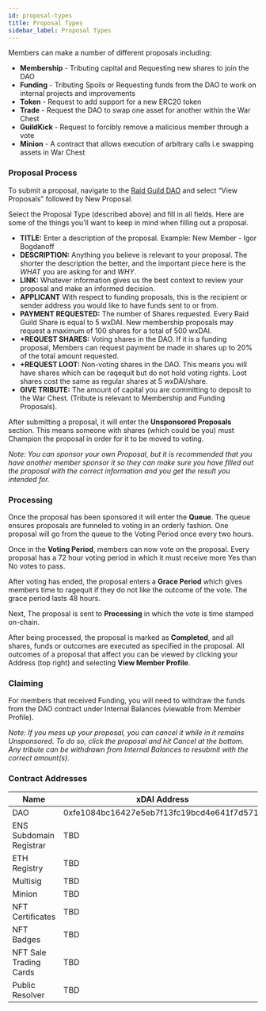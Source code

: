 ```yaml
---
id: proposal-types
title: Proposal Types
sidebar_label: Proposal Types
---
```


Members can make a number of different proposals including:

-   **Membership** - Tributing capital and Requesting new shares to join the DAO
-   **Funding** - Tributing Spoils or Requesting funds from the DAO to work on internal projects and improvements
-   **Token** -  Request to add support for a new ERC20 token
-   **Trade**  - Request the DAO to swap one asset for another within the War Chest
-   **GuildKick** - Request to forcibly remove a malicious member through a vote
-   **Minion** - A contract that allows execution of arbitrary calls i.e swapping assets in War Chest


### Proposal Process

To submit a proposal, navigate to the [Raid Guild DAO](https://app.daohaus.club/dao/0x64/0xfe1084bc16427e5eb7f13fc19bcd4e641f7d571f) and select “View Proposals” followed by New Proposal.

Select the Proposal Type (described above) and fill in all fields. Here are some of the things you’ll want to keep in mind when filling out a proposal.

-   **TITLE:** Enter a description of the proposal. Example: New Member - Igor Bogdanoff
-   **DESCRIPTION:** Anything you believe is relevant to your proposal. The shorter the description the better, and the important piece here is the _WHAT_ you are asking for and _WHY_.
-   **LINK:** Whatever information gives us the best context to review your proposal and make an informed decision.
-   **APPLICANT** With respect to funding proposals, this is the recipient or sender address you would like to have funds sent to or from.  
-   **PAYMENT REQUESTED:** The number of Shares requested. Every Raid Guild Share is equal to 5 wxDAI. New membership proposals may request a maximum of 100 shares for a total of 500 wxDAI.
-   **+REQUEST SHARES:** Voting shares in the DAO. If it is a funding proposal, Members can request payment be made in shares up to 20% of the total amount requested.
-   **+REQUEST LOOT:** Non-voting shares in the DAO. This means you will have shares which can be raqequit but do not hold voting rights. Loot shares cost the same as regular shares at 5 wxDAI/share.
-   **GIVE TRIBUTE:** The amount of capital you are committing to deposit to the War Chest. (Tribute is relevant to Membership and Funding Proposals).

After submitting a proposal, it will enter the **Unsponsored Proposals** section. This means someone with shares (which could be you) must Champion the proposal in order for it to be moved to voting.

*Note: You can sponsor your own Proposal, but it is recommended that you have another member sponsor it so they can make sure you have filled out the proposal with the correct information and you get the result you intended for.*

### Processing 
Once the proposal has been sponsored it will enter the **Queue**. The queue ensures proposals are funneled to voting in an orderly fashion. One proposal will go from the queue to the Voting Period once every two hours.

Once in the **Voting Period**, members can now vote on the proposal. Every proposal has a 72 hour voting period in which it must receive more Yes than No votes to pass.

After voting has ended, the proposal enters a **Grace Period** which gives members time to ragequit if they do not like the outcome of the vote. The grace period lasts 48 hours.

Next, The proposal is sent to **Processing** in which the vote is time stamped on-chain.

After being processed, the proposal is marked as **Completed**, and all shares, funds or outcomes are executed as specified in the proposal. All outcomes of a proposal that affect you can be viewed by clicking your Address (top right) and selecting **View Member Profile**.

### Claiming

For members that received Funding, you will need to withdraw the funds from the DAO contract under Internal Balances (viewable from Member Profile).

_Note: If you mess up your proposal, you can cancel it while in it remains Unsponsored. To do so, click the proposal and hit Cancel at the bottom. Any tribute can be withdrawn from Internal Balances to resubmit with the correct amount(s)._



### Contract Addresses

| Name                    | xDAI Address                               | Mainnet Address (deprecated)               |
| ----------------------- | ------------------------------------------ | ------------------------------------------ |
| DAO                     | 0xfe1084bc16427e5eb7f13fc19bcd4e641f7d571f | 0xbeb3e32355a933501c247e2dbde6e6ca2489bf3d |
| ENS Subdomain Registrar | TBD                                        | 0x5Cb634C351A03FF2BfB59C73dB8B429FFdFBbB62 |
| ETH Registry            | TBD                                        | 0x57f1887a8bf19b14fc0df6fd9b2acc9af147ea85 |
| Multisig                | TBD                                        | 0x3C3692681cD1c0F42FA68A2521719Cc24CEc3AF3 |
| Minion                  | TBD                                        | 0x17405148473E521b62cBCf8eBd929E8A30C4D3aA |
| NFT Certificates        | TBD                                        | 0x7b408ad9019c20c5a1222Bf7f7e58A6Fa00A086a |
| NFT Badges              | TBD                                        | 0xAA65E7c8BBf3F2C6d2d8634Fc830F050a55BBbF9 |
| NFT Sale Trading Cards  | TBD                                        | 0x3480a5E2E8A381F200F2e547f5aE6c3042e67449 |
| Public Resolver         | TBD                                        | 0xDaaF96c344f63131acadD0Ea35170E7892d3dfBA |
